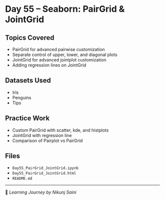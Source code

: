# Day 55 – Seaborn: PairGrid & JointGrid

##  Topics Covered
- PairGrid for advanced pairwise customization
- Separate control of upper, lower, and diagonal plots
- JointGrid for advanced jointplot customization
- Adding regression lines on JointGrid

##  Datasets Used
- Iris
- Penguins
- Tips

##  Practice Work
- Custom PairGrid with scatter, kde, and histplots
- JointGrid with regression line
- Comparison of Pairplot vs PairGrid

## Files
- `Day55_PairGrid_JointGrid.ipynb`
- `Day55_PairGrid_JointGrid.html`
- `README.md`

---
🔗 *Learning Journey by Nikunj Saini*

